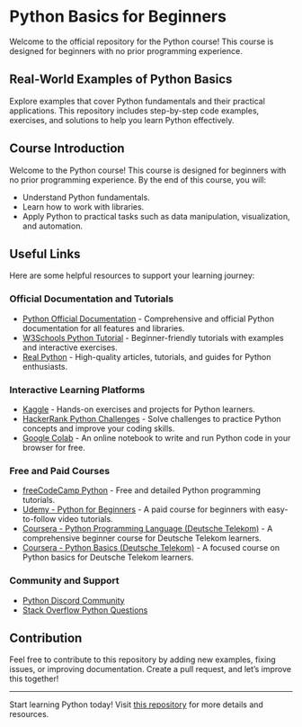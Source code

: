 # Python Basics for Beginners

Welcome to the official repository for the Python course! This course is designed for beginners with no prior programming experience.

## Real-World Examples of Python Basics

Explore examples that cover Python fundamentals and their practical applications. This repository includes step-by-step code examples, exercises, and solutions to help you learn Python effectively.

## Course Introduction

Welcome to the Python course! This course is designed for beginners with no prior programming experience. By the end of this course, you will:
- Understand Python fundamentals.
- Learn how to work with libraries.
- Apply Python to practical tasks such as data manipulation, visualization, and automation.

## Useful Links

Here are some helpful resources to support your learning journey:

### Official Documentation and Tutorials
- [Python Official Documentation](https://docs.python.org/3/) - Comprehensive and official Python documentation for all features and libraries.
- [W3Schools Python Tutorial](https://www.w3schools.com/python/) - Beginner-friendly tutorials with examples and interactive exercises.
- [Real Python](https://realpython.com/) - High-quality articles, tutorials, and guides for Python enthusiasts.

### Interactive Learning Platforms
- [Kaggle](https://www.kaggle.com/learn/python) - Hands-on exercises and projects for Python learners.
- [HackerRank Python Challenges](https://www.hackerrank.com/domains/tutorials/10-days-of-python) - Solve challenges to practice Python concepts and improve your coding skills.
- [Google Colab](https://colab.research.google.com/) - An online notebook to write and run Python code in your browser for free.

### Free and Paid Courses
- [freeCodeCamp Python](https://www.freecodecamp.org/) - Free and detailed Python programming tutorials.
- [Udemy - Python for Beginners](https://www.udemy.com/course/python-for-beginners-/) - A paid course for beginners with easy-to-follow video tutorials.
- [Coursera - Python Programming Language (Deutsche Telekom)](https://www.coursera.org/programs/deutsche-telekom-learning-program-ddjuh/skills/python-programming-language?collectionId=skill%7Epython-programming-language&productId=i_7JYlNJEeq6NwpG-k58_Q&productType=course&query=python&showMiniModal=true&source=search) - A comprehensive beginner course for Deutsche Telekom learners.
- [Coursera - Python Basics (Deutsche Telekom)](https://www.coursera.org/programs/deutsche-telekom-learning-program-ddjuh/browse?collectionId=&productId=lGfJI2RJEeiXlwpPEKC-GA&productType=course&query=python+basics&showMiniModal=true&source=search) - A focused course on Python basics for Deutsche Telekom learners.

### Community and Support
- [Python Discord Community](https://pythondiscord.com/)
- [Stack Overflow Python Questions](https://stackoverflow.com/questions/tagged/python)

## Contribution

Feel free to contribute to this repository by adding new examples, fixing issues, or improving documentation. Create a pull request, and let’s improve this together!

---

Start learning Python today! Visit [this repository](https://github.com/michal2210/python) for more details and resources.
